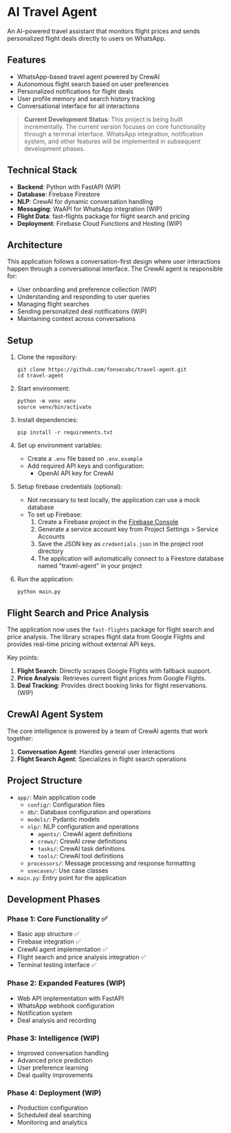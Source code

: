 # AI Travel Agent
An AI-powered travel assistant that monitors flight prices and sends personalized flight deals directly to users on WhatsApp.

## Features

- WhatsApp-based travel agent powered by CrewAI
- Autonomous flight search based on user preferences
- Personalized notifications for flight deals
- User profile memory and search history tracking
- Conversational interface for all interactions

> **Current Development Status**: This project is being built incrementally. The current version focuses on core functionality through a terminal interface. WhatsApp integration, notification system, and other features will be implemented in subsequent development phases.

## Technical Stack

- **Backend**: Python with FastAPI (WIP)
- **Database**: Firebase Firestore
- **NLP**: CrewAI for dynamic conversation handling
- **Messaging**: WaAPI for WhatsApp integration (WIP)
- **Flight Data**: fast-flights package for flight search and pricing
- **Deployment**: Firebase Cloud Functions and Hosting (WIP)

## Architecture

This application follows a conversation-first design where user interactions happen through a conversational interface. The CrewAI agent is responsible for:

- User onboarding and preference collection (WIP)
- Understanding and responding to user queries
- Managing flight searches
- Sending personalized deal notifications (WIP)
- Maintaining context across conversations

## Setup

1. Clone the repository:
   ```
   git clone https://github.com/fonsecabc/travel-agent.git
   cd travel-agent
   ```

2. Start environment:
   ```
   python -m venv venv
   source venv/bin/activate
   ```

3. Install dependencies:
   ```
   pip install -r requirements.txt
   ```

4. Set up environment variables:
   - Create a `.env` file based on `.env.example`
   - Add required API keys and configuration:
     - OpenAI API key for CrewAI

5. Setup firebase credentials (optional):
   - Not necessary to test locally, the application can use a mock database
   - To set up Firebase:
      1. Create a Firebase project in the [Firebase Console](https://console.firebase.google.com/)
      2. Generate a service account key from Project Settings > Service Accounts
      3. Save the JSON key as `credentials.json` in the project root directory
      4. The application will automatically connect to a Firestore database named "travel-agent" in your project

6. Run the application:
   ```
   python main.py
   ```

## Flight Search and Price Analysis

The application now uses the `fast-flights` package for flight search and price analysis. The library scrapes flight data from Google Flights and provides real-time pricing without external API keys.

Key points:
1. **Flight Search**: Directly scrapes Google Flights with fallback support.
2. **Price Analysis**: Retrieves current flight prices from Google Flights.
3. **Deal Tracking**: Provides direct booking links for flight reservations. (WIP)

## CrewAI Agent System

The core intelligence is powered by a team of CrewAI agents that work together:

1. **Conversation Agent**: Handles general user interactions
2. **Flight Search Agent**: Specializes in flight search operations

## Project Structure

- `app/`: Main application code
  - `config/`: Configuration files
  - `db/`: Database configuration and operations
  - `models/`: Pydantic models
  - `nlp/`: NLP configuration and operations
    - `agents/`: CrewAI agent definitions
    - `crews/`: CrewAI crew definitions
    - `tasks/`: CrewAI task definitions
    - `tools/`: CrewAI tool definitions
  - `processors/`: Message processing and response formatting
  - `usecases/`: Use case classes
- `main.py`: Entry point for the application

## Development Phases

### Phase 1: Core Functionality ✅
- Basic app structure ✅
- Firebase integration ✅
- CrewAI agent implementation ✅
- Flight search and price analysis integration ✅
- Terminal testing interface ✅

### Phase 2: Expanded Features (WIP)
- Web API implementation with FastAPI
- WhatsApp webhook configuration
- Notification system
- Deal analysis and recording

### Phase 3: Intelligence (WIP)
- Improved conversation handling
- Advanced price prediction
- User preference learning
- Deal quality improvements

### Phase 4: Deployment (WIP)
- Production configuration
- Scheduled deal searching
- Monitoring and analytics 